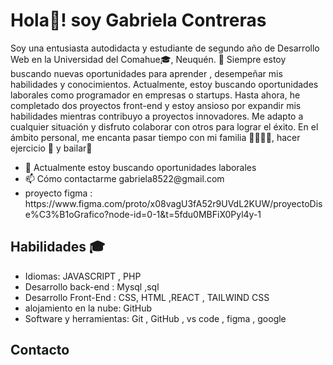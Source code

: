 <h1>Hola👋! soy Gabriela Contreras </h1>

Soy una entusiasta autodidacta y estudiante de segundo año de Desarrollo Web en la Universidad del Comahue🎓, Neuquén. 🚀 Siempre estoy buscando nuevas oportunidades para aprender , desempeñar mis habilidades y conocimientos. Actualmente, estoy buscando oportunidades laborales como programador en empresas o startups.
Hasta ahora, he completado dos proyectos front-end y estoy ansioso por expandir mis habilidades mientras contribuyo a proyectos innovadores.  Me adapto a cualquier situación y disfruto colaborar con otros para lograr el éxito. 
En el ámbito personal, me encanta pasar tiempo con mi familia 👨‍👩‍👧‍👧, hacer ejercicio 💪 y bailar💃

<ul>
	<li>
		🔭 Actualmente estoy buscando oportunidades laborales
	</li>
	<li>
      		📫 Cómo contactarme gabriela8522@gmail.com 
	</li>
	<li>
		proyecto figma : https://www.figma.com/proto/x08vagU3fA52r9UVdL2KUW/proyectoDise%C3%B1oGrafico?node-id=0-1&t=5fdu0MBFiX0Pyl4y-1
	</li>
</ul>

<h2>Habilidades 🎓</h2>

<ul>
	<li>Idiomas: JAVASCRIPT  , PHP</li>
 <li>Desarrollo back-end : Mysql ,sql </li>
 <li>
	 Desarrollo Front-End : CSS, HTML ,REACT , TAILWIND CSS
 </li>
 <li>
	 alojamiento en la nube: GitHub
 </li>
 <li>Software y herramientas: Git , GitHub , vs code , figma , google</li>
</ul>

<h2>Contacto </h2>







